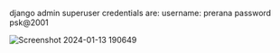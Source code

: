 django admin superuser credentials are:
username: prerana
password psk@2001

![Screenshot 2024-01-13 190649](https://github.com/prernask/mydjangoproject/assets/91388114/ca0e78a9-1f2a-459c-85e5-0888c0abc0a7)
